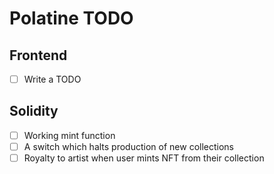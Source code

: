 # Polatine TODO

## Frontend
- [ ] Write a TODO


## Solidity
- [ ] Working mint function
- [ ] A switch which halts production of new collections
- [ ] Royalty to artist when user mints NFT from their collection 
